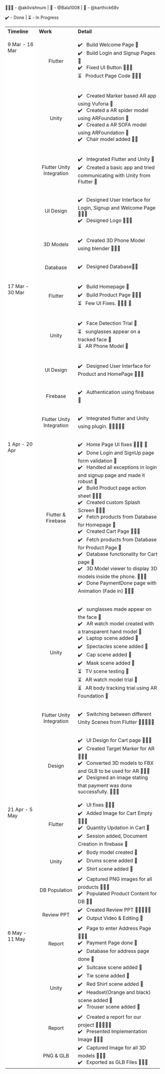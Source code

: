 🧘🏽‍♂️ - @akilvishnum   | 👻 - @Bala1008 | 🎯 - @karthick68v

✔️ - Done | ⏳ - In Progress
<table>
<th align = "left"> Timeline</th> 
<th align = "left"> Work </th>
<th align = "left"> Detail </th>
<tr>
<td rowspan = "6" style = "background-color: white; vertical-align: top"> <p> 9 Mar - 16 Mar </p> </td>
<td align = "center" > <p> Flutter </p> </td>
<td> <p> 
	✔️ &nbsp; Build Welcome Page 👻 <br>
	✔️ &nbsp; Build Login and Signup Pages 👻 <br> 
        ✔️ &nbsp; Fixed UI Button 🧘🏽‍♂️ <br> 
        ⏳ &nbsp; Product Page Code 🧘🏽‍♂️
	</p>
</td>
</tr>
<tr>
<td align = "center" > <p> Unity </p> </td>
<td> <p> 
	✔️ &nbsp; Created Marker based AR app using Vuforia 🎯 <br> 
        ✔️ &nbsp; Created a AR spider model using ARFoundation 🎯 <br> 
	✔️ &nbsp; Created a AR SOFA model using ARFoundation 🎯 <br> 
	✔️ &nbsp; Chair model added 🎯👻 <br>
	</p>
</td>
</tr>
<tr>
<td align = "center" > <p> Flutter Unity Integration</p> </td>
<td> <p> 
	✔️ &nbsp; Integrated Flutter and Unity 👻 <br> 
	✔️ &nbsp; Created a basic app and tried communicating with Unity from Flutter 👻 <br> 
	</p>
</td>
</tr>
<tr>
<td align = "center" > <p> UI Design </p> </td>
<td> <p> 
	✔️ &nbsp; Designed User Interface for Login, Signup and Welcome Page 🧘🏽‍♂️ <br> 
        ✔️ &nbsp; Designed Logo  🧘🏽‍♂️ <br> 
	</p>
</td>
</tr>
<tr>
<td align = "center" > <p> 3D Models </p> </td>
<td> <p> 
	✔️ &nbsp; Created 3D Phone Model using blender 🧘🏽‍♂️
	</p>
</td>
</tr>
<tr>
<td align = "center" > <p> Database </p> </td>
<td> <p> 
	✔️ &nbsp; Designed Database👻🎯  
	</p>
</td>
</tr>
<tr>
<td rowspan = "5" style = "background-color: white; vertical-align: top"> <p> 17 Mar - 30 Mar  </p> </td>
<td align = "center" > <p> Flutter </p> </td>
<td> <p> 
	✔️ &nbsp; Build Homepage 👻 <br> 
        ✔️ &nbsp; Build Product Page 🧘🏽‍♂️ <br> 
        ⏳ &nbsp; Few UI Fixes. 🧘🏽‍♂️ 👻
	</p>
</td>
</tr>
<tr>
<td align = "center" > <p> Unity </p> </td>
<td> <p> 
	✔️ &nbsp; Face Detection Trial 🎯 <br>
	⏳ &nbsp; sunglasses appear on a tracked face 🎯 <br>
	⏳ &nbsp; AR Phone Model 🎯 <br>
     </p>
</td>
</tr>
<tr>
<td align = "center" > <p> UI Design </p> </td>
<td> <p> 
	✔️ &nbsp; Designed User Interface for Product and HomePage 🧘🏽‍♂️ <br> 
	</p>
</td>
</tr>
<tr>
<td align = "center" > <p> Firebase </p> </td>
<td> <p> 
	✔️ &nbsp; Authentication using firebase 👻 <br> 
	</p>
</td>
</tr>
<tr>
<td align = "center" > <p> Flutter Unity Integration </p> </td>
<td> <p> 
	✔️ &nbsp; Integrated flutter and Unity using plugin.  🧘🏽‍♂️👻🎯  
	</p>
</td>
<!-- <new row>-->
</tr>
<td rowspan = "4" style = "background-color: white; vertical-align: top"> <p> 1 Apr - 20 Apr  </p> </td>
<td align = "center" > <p> Flutter & Firebase </p> </td>
<td> <p> 
	✔️ &nbsp; Home Page UI fixes 🧘🏽‍♂️ 👻 <br> 
	✔️ &nbsp; Done Login and SignUp page form validation 👻 <br> 
	✔️ &nbsp; Handled all exceptions in login and signup page and made it robust 👻 <br> 
	✔️ &nbsp; Build Product page action sheet 🧘🏽‍♂️ <br> 
	✔️ &nbsp; Created custom Splash Screen 🧘🏽‍♂️ <br> 
	✔️ &nbsp; Fetch products from Database for Homepage 👻 <br> 
	✔️ &nbsp; Created Cart Page 🧘🏽‍♂️ <br> 
	✔️ &nbsp; Fetch products from Database for Product Page 👻 <br> 
	✔️ &nbsp; Database functionality for Cart page 👻 <br> 
  	✔️ &nbsp; 3D Model viewer to display 3D models inside the phone. 🧘🏽‍♂️ <br> 
	✔️ &nbsp; Done PaymentDone page with Animation (Fade in) 🧘🏽‍♂️ <br> 
	</p>
</td>
</tr>
<tr>
<td align = "center" > <p> Unity </p> </td>
<td> <p> 
	✔️ &nbsp; sunglasses made appear on the face 🎯 <br>
	✔️ &nbsp; AR watch model created with a transparent hand model 🎯 <br
	✔️ &nbsp; Sofa scene added 🎯 <br>
	✔️ &nbsp; Laptop scene added 🎯 <br>
	✔️ &nbsp; Spectacles scene added 🎯 <br>
	✔️ &nbsp; Cap scene added 🎯 <br>
	✔️ &nbsp; Mask scene added 🎯 <br>
	⏳ &nbsp; TV scene testing 🎯 <br>
	⏳ &nbsp; AR watch model trial 🎯 <br>
	⏳ &nbsp; AR body tracking trial using AR Foundation 🎯 <br>
     </p>
</td>
</tr>
<tr>
<td align = "center" > <p> Flutter Unity Integration </p> </td>
<td> <p> 
	✔️ &nbsp; Switching between different Unity Scenes from Flutter 🧘🏽‍♂️👻🎯  
	</p>
</td>
</tr>
<tr>
<td align = "center" > <p> Design </p> </td>
<td> <p> 
	✔️ &nbsp; UI Design for Cart page 🧘🏽‍♂️  <br>
	✔️ &nbsp; Created Target Marker for AR 🧘🏽‍♂️  <br>
	✔️ &nbsp; Converted 3D models to FBX and GLB to be used for AR 🧘🏽‍♂️  <br>
	✔️ &nbsp; Designed an image stating that payment was done successfully. 🧘🏽‍♂️ 
	</p>
</td>
</tr>
<tr>
<td rowspan = "4" style = "background-color: white; vertical-align: top"> <p> 21 Apr - 5 May  </p> </td>
<td align = "center" > <p> Flutter </p> </td>
<td> 
		✔️ &nbsp; UI fixes 🧘🏽‍♂️  <br> 
		✔️ &nbsp; Added Image for Cart Empty 🧘🏽‍♂️ <br> 
		✔️ &nbsp; Quantity Updation in Cart 👻 <br>	
		✔️ &nbsp; Session added, Document Creation in firebase 👻 <br>	
</td>
</tr>
<tr>
<td align = "center" > <p> Unity </p> </td>
<td> 
		✔️ &nbsp; Body model created 🎯 <br>
		✔️ &nbsp; Drums scene added 🎯 <br>
		✔️ &nbsp; Shirt scene added 🎯 <br>
</td>
</tr>
<tr>
<td align = "center" > <p> DB Population </p> </td>
<td> 
		✔️ &nbsp; Captured PNG images for all products 🧘🏽‍♂️  <br> 
		✔️ &nbsp; Populated Product Content for DB 👻🎯 <br> 
</td>
</tr>
<tr>
<td align = "center" > <p> Review PPT </p> </td>
<td> 
		✔️ &nbsp; Created Review PPT 👻🎯🧘🏽‍♂️  <br> 
		✔️ &nbsp; Output Video & Editing 👻 <br> 
</td>
</tr>

<tr>
<td rowspan = "4" style = "background-color: white; vertical-align: top"> <p> 6 May - 11 May  </p> </td>
<td align = "center" > <p> Report </p> </td>
<td> 
		✔️ &nbsp; Page to enter Address Page 🧘🏽‍♂️  <br> 
		✔️ &nbsp; Payment Page done 👻 <br>	
		✔️ &nbsp; Database for address page done 👻 <br>	
</td>
</tr>
<tr>
<td align = "center" > <p> Unity </p> </td>
<td> 
		✔️ &nbsp; Suitcase scene added 🎯 <br>
		✔️ &nbsp; Tie scene added 🎯 <br>
		✔️ &nbsp; Red Shirt scene added 🎯 <br>
		✔️ &nbsp; Headset(Orange and black) scene added 🎯 <br>
		✔️ &nbsp; Trouser scene added 🎯 <br>
</td>
</tr>
<tr>
<td align = "center" > <p> Report </p> </td>
<td> 
		✔️ &nbsp; Created a report for our project  👻🎯🧘🏽‍♂️  <br> 
		✔️ &nbsp; Presented Implementation Image 🧘🏽‍♂️ <br> 
</td>
</tr>
<tr>
<td align = "center" > <p> PNG & GLB </p> </td>
<td> 
		✔️ &nbsp; Captured Image for all 3D models 🧘🏽‍♂️  <br> 
		✔️ &nbsp; Exported as GLB Files 🧘🏽‍♂️ <br> 
</td>
</tr>


</table>

